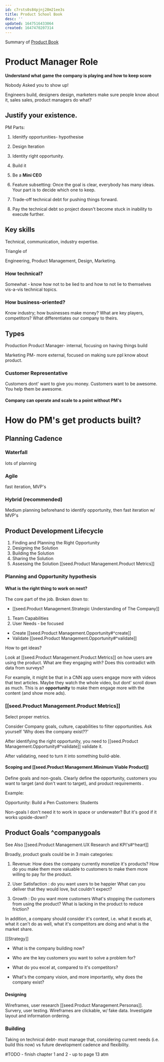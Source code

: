 ```yaml
---
id: c7rsts0s84pjnj28m21ee3s
title: Product School Book
desc: ''
updated: 1647516433064
created: 1647470207314
---
```



Summary of [Product Book](https://www.amazon.de/-/en/Product-School/dp/0998973815/ref=sr_1_1?crid=24YZRAKE14LBZ&keywords=das+produkt+buch&qid=1647470234&sprefix=sennheiser+450bt+battery%2Caps%2C92&sr=8-1)

# Product Manager Role

**Understand what game the company is playing and how to keep score**




Nobody Asked you to show up!

Engineers build, designers design, marketers make sure people know about it, sales sales, product managers do what?


## Justify your existence.




PM Parts:
1. Idenitfy opportunities- hypothesise
2.  Design Iteration


1. Identity right opportunity.
2. Build it
3. Be a **Mini CEO**
4. Feature subsetting: Once the goal is clear, everybody has many ideas. Your part is to decide which one to keep.
5. Trade-off technical debt for pushing things forward. 
6. Pay the technical debt so project doesn't become stuck in inability to execute further.


## Key skills

Technical, communication, industry expertise.

Triangle of

Engineering, Product Management, Design, Marketing.

### How technical? 
Somewhat - know how not to be lied to and how to not lie to themselves vis-a-vis technical topics.

### How business-oriented? 

Know industry; how businesses make money? What are key players, competitors? What differentiates our company to theirs.

## Types

Production Product Manager- internal, focusing on having things build

Marketing PM- more external, focused on making sure ppl know about product.









### Customer Representative

Customers dont' want to give you money. Customers want to be awesome. You help them be awesome.

#### Company can operate and scale to a point without PM's



# How do PM's get products built?

## Planning Cadence

### Waterfall
lots of planning

### Agile
fast iteration, MVP's

### Hybrid (recommended)

Medium planning beforehand to identify opportunity, then fast iteration w/ MVP's

## Product Development Lifecycle

1. Finding and Planning the Right Opportunity
2. Designing the Solution
3. Building the Solution
4. Sharing the Solution
5. Assessing the Solution [[seed.Product Management.Product Metrics]]


### Planning and Opportunity hypothesis

#### **What is the right thing to work on next?**

The core part of the job.
Broken down to:

* [[seed.Product Management.Strategic Understanding of The Company]]
 1. Team Capabilities
 2. User Needs - be focused
 
* Create [[seed.Product Management.Opportunity#^create]]
* Validate [[seed.Product Management.Opportunity#^validate]]

How to get ideas?

Look at [[seed.Product Management.Product Metrics]] on how users are using the product. What are they engaging with?
Does this contradict with data from surveys?

For example, it might be that in a CNN app users engage more with videos that text articles. Maybe they watch the whole video,
but dont' scroll down as much. This is an __opportunity__ to make them engage more with the content (and show more ads).




### [[seed.Product Management.Product Metrics]]


Select proper metrics.

Consider Company goals, culture, capabilities to filter opportunities.
Ask yourself 'Why does the company exist??'


After identifying the right opportunity, you need to [[seed.Product Management.Opportunity#^validate]] validate it.

After validating, need to turn it into something build-able.

#### Scoping and [[seed.Product Management.Minimum Viable Product]]

Define goals and non-goals.
Clearly define the opportunity, customers you want to target (and don't want to target), and product requirements .


Example:

Opportunity:
Build a Pen
Customers:
Students

Non-goals
I don't need it to work in space or underwater? But it's good if it works upside-down?



## Product Goals ^companygoals

See Also [[seed.Product Management.UX Research and KPI's#^heart]]

Broadly, product goals could be in 3 main categories:
1. Revenue: 
How does the company currently monetize it's products? How do you make them more valuable to customers to make them more willing to pay for the product.
 
2. User Satisfaction : do you want users to be happier
 What can you deliver that they would love, but couldn't expect?

3. Growth : Do you want more customers
 What's stopping the customers from using the product? What is lacking in the product to reduce friction?


In addition, a company should consider it's context, i.e. what it excels at, what it can't do as well, what it's competitors are doing and what is the market share.

[[Strategy]]
* What is the company building now?

* Who are the key customers you want to solve a problem for?

* What do you excel at, compared to it's competitors?

* What's the company vision, and more importantly, why does the company exist?




###  








 


#### Designing

Wireframes, user research [[seed.Product Management.Personas]].
Survery, user testing. 
Wireframes are clickable, w/ fake data.
Investigate layout and information ordering.

### Building

Taking on technical debt- must manage that, considering current needs (i.e. build this now) vs future development
cadence and flexibility.




#TODO - finish chapter 1 and 2 - up to page 13 atm



